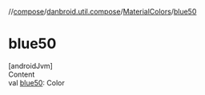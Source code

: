 //[compose](../../../index.md)/[danbroid.util.compose](../index.md)/[MaterialColors](index.md)/[blue50](blue50.md)



# blue50  
[androidJvm]  
Content  
val [blue50](blue50.md): Color  



